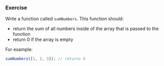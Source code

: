 ### Exercise

Write a function called `sumNumbers`. This function should:

  - return the sum of all numbers inside of the array that is passed to the function
  - return 0 if the array is empty

For example:

```js
sumNumbers([1, 2, 3]); // returns 6
```
